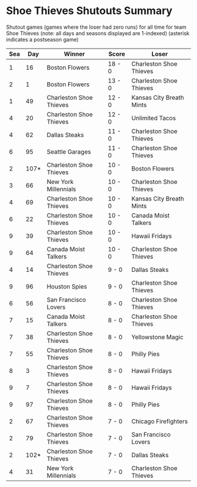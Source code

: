 # Shoe Thieves Shutouts Summary



Shutout games (games where the loser had zero runs) for all time for team Shoe Thieves (note: all days and seasons displayed are 1-indexed) (asterisk indicates a postseason game)


| Sea | Day | Winner | Score | Loser | 
| ------ |------ |------ |------ |------ |
| 1 | 16 | Boston Flowers | 18 - 0 | Charleston Shoe Thieves | 
| 2 | 1 | Boston Flowers | 13 - 0 | Charleston Shoe Thieves | 
| 1 | 49 | Charleston Shoe Thieves | 12 - 0 | Kansas City Breath Mints | 
| 4 | 20 | Charleston Shoe Thieves | 12 - 0 | Unlimited Tacos | 
| 4 | 62 | Dallas Steaks | 11 - 0 | Charleston Shoe Thieves | 
| 6 | 95 | Seattle Garages | 11 - 0 | Charleston Shoe Thieves | 
| 2 | 107* | Charleston Shoe Thieves | 10 - 0 | Boston Flowers | 
| 3 | 66 | New York Millennials | 10 - 0 | Charleston Shoe Thieves | 
| 4 | 69 | Charleston Shoe Thieves | 10 - 0 | Kansas City Breath Mints | 
| 6 | 22 | Charleston Shoe Thieves | 10 - 0 | Canada Moist Talkers | 
| 9 | 39 | Charleston Shoe Thieves | 10 - 0 | Hawaii Fridays | 
| 9 | 64 | Canada Moist Talkers | 10 - 0 | Charleston Shoe Thieves | 
| 4 | 14 | Charleston Shoe Thieves | 9 - 0 | Dallas Steaks | 
| 9 | 96 | Houston Spies | 9 - 0 | Charleston Shoe Thieves | 
| 6 | 56 | San Francisco Lovers | 8 - 0 | Charleston Shoe Thieves | 
| 7 | 15 | Canada Moist Talkers | 8 - 0 | Charleston Shoe Thieves | 
| 7 | 38 | Charleston Shoe Thieves | 8 - 0 | Yellowstone Magic | 
| 7 | 55 | Charleston Shoe Thieves | 8 - 0 | Philly Pies | 
| 8 | 3 | Charleston Shoe Thieves | 8 - 0 | Hawaii Fridays | 
| 9 | 7 | Charleston Shoe Thieves | 8 - 0 | Hawaii Fridays | 
| 9 | 97 | Charleston Shoe Thieves | 8 - 0 | Philly Pies | 
| 2 | 67 | Charleston Shoe Thieves | 7 - 0 | Chicago Firefighters | 
| 2 | 79 | Charleston Shoe Thieves | 7 - 0 | San Francisco Lovers | 
| 2 | 102* | Charleston Shoe Thieves | 7 - 0 | Dallas Steaks | 
| 4 | 31 | New York Millennials | 7 - 0 | Charleston Shoe Thieves | 


